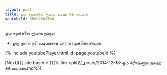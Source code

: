 ```yaml
---
layout: post
title: ஓம் சறுக்கலை ரூபாய நமஹ ௧௧ டைம்ஸ்
youtubeId: 3BmD7VK6Te8
---
```

 
 
 ஓம் சறுக்கலை ரூபாய நமஹ  
 
 -  ஒரு குள்ளநரி வடிவத்தை யார் ஏற்றுக்கொண்டார் 
 
  
 
  
 
 
 
 
 
 


{% include youtubePlayer.html id=page.youtubeId %}
 
[Next]({{ site.baseurl }}{% link  split2/_posts/2014-12-18-ஓம் க்ரிஷ்ணாய நமஹ ௧௧ டைம்ஸ்.md%})
 
